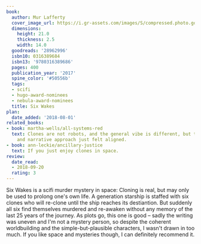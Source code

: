 ```yaml
---
book:
  author: Mur Lafferty
  cover_image_url: https://i.gr-assets.com/images/S/compressed.photo.goodreads.com/books/1483175828l/28962996._SY475_.jpg
  dimensions:
    height: 21.0
    thickness: 2.5
    width: 14.0
  goodreads: '28962996'
  isbn10: 0316389684
  isbn13: '9780316389686'
  pages: 400
  publication_year: '2017'
  spine_color: '#50556b'
  tags:
  - scifi
  - hugo-award-nominees
  - nebula-award-nominees
  title: Six Wakes
plan:
  date_added: '2018-08-01'
related_books:
- book: martha-wells/all-systems-red
  text: Clones are not robots, and the general vibe is different, but the setting
    and narrative approach just felt aligned.
- book: ann-leckie/ancillary-justice
  text: If you just enjoy clones in space.
review:
  date_read:
  - 2018-09-20
  rating: 3
---
```


Six Wakes is a scifi murder mystery in space: Cloning is real, but may only be used to prolong one's own life. A
generation starship is staffed with six clones who will re-clone until the ship reaches its destiantion. But suddenly
all six find themselves murdered and re-awaken without any memory of the last 25 years of the journey. As plots go, this
one is good – sadly the writing was uneven and I'm not a mystery person, so despite the coherent worldbuilding
and the simple-but-plausible characters, I wasn't drawn in too much. If you like space and mysteries though, I can
definitely recommend it.
